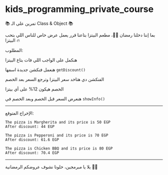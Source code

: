 # kids_programming_private_course

📚 تمرين على الـ Class & Object 📚

بما إننا دخلنا رمضان 🌙🍕، مطعم البيتزا بتاعنا قرر يعمل عرض خاص للناس اللي بتحب البيتزا 🔥

المطلوب:

هنكمل على الواجب اللي فات بتاع البيتزا

هنعمل فنكشن جديدة اسمها `getDiscount()`

الفنكشن دي هتاخد سعر البيتزا وترجع السعر بعد الخصم

الخصم هيكون 12% على أي بيتزا

هنعرض السعر قبل الخصم وبعد الخصم في `showInfo()`



---

الإخراج المتوقع:

```
The pizza is Margherita and its price is 50 EGP
After discount: 44 EGP

The pizza is Pepperoni and its price is 70 EGP
After discount: 61.6 EGP

The pizza is Chicken BBQ and its price is 80 EGP
After discount: 70.4 EGP
```

---

يلا يا مبرمجين، خلونا نشوف عروضكم الرمضانية 🎯🔥
